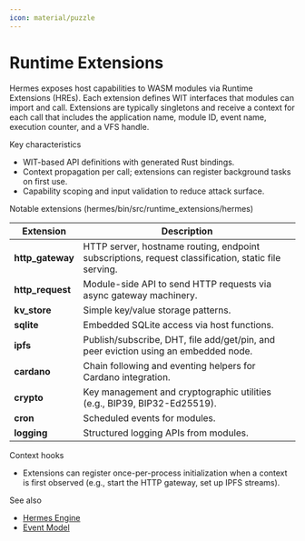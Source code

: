 ```yaml
---
icon: material/puzzle
---
```


# Runtime Extensions

Hermes exposes host capabilities to WASM modules via Runtime Extensions (HREs).
Each extension defines WIT interfaces that modules can import and call.
Extensions are typically singletons and receive a context for each call that includes the application name, module ID, event name,
execution counter, and a VFS handle.

Key characteristics

* WIT-based API definitions with generated Rust bindings.
* Context propagation per call; extensions can register background tasks on first use.
* Capability scoping and input validation to reduce attack surface.

Notable extensions (hermes/bin/src/runtime_extensions/hermes)

| Extension | Description |
| --- | --- |
| **http_gateway** | HTTP server, hostname routing, endpoint subscriptions, request classification, static file serving. |
| **http_request** | Module-side API to send HTTP requests via async gateway machinery. |
| **kv_store** | Simple key/value storage patterns. |
| **sqlite** | Embedded SQLite access via host functions. |
| **ipfs** | Publish/subscribe, DHT, file add/get/pin, and peer eviction using an embedded node. |
| **cardano** | Chain following and eventing helpers for Cardano integration. |
| **crypto** | Key management and cryptographic utilities (e.g., BIP39, BIP32-Ed25519). |
| **cron** | Scheduled events for modules. |
| **logging** | Structured logging APIs from modules. |

Context hooks

* Extensions can register once-per-process initialization when a context is first observed
  (e.g., start the HTTP gateway, set up IPFS streams).

See also

* [Hermes Engine](../05_building_block_view/hermes_engine.md)
* [Event Model](./event_model.md#event-model-and-concurrency)
